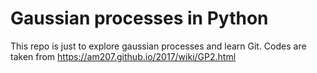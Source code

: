 # Gaussian processes in Python
This repo is just to explore gaussian processes and learn Git.
Codes are taken from https://am207.github.io/2017/wiki/GP2.html
